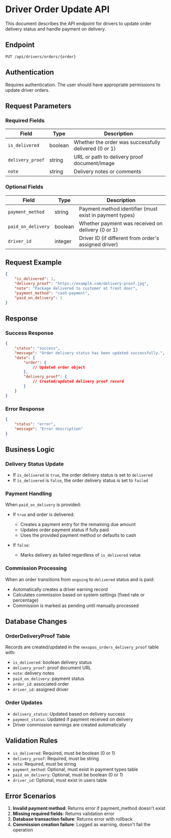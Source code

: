 # Driver Order Update API

This document describes the API endpoint for drivers to update order delivery status and handle payment on delivery.

## Endpoint

```
PUT /api/drivers/orders/{order}
```

## Authentication

Requires authentication. The user should have appropriate permissions to update driver orders.

## Request Parameters

### Required Fields

| Field | Type | Description |
|-------|------|-------------|
| `is_delivered` | boolean | Whether the order was successfully delivered (0 or 1) |
| `delivery_proof` | string | URL or path to delivery proof document/image |
| `note` | string | Delivery notes or comments |

### Optional Fields

| Field | Type | Description |
|-------|------|-------------|
| `payment_method` | string | Payment method identifier (must exist in payment types) |
| `paid_on_delivery` | boolean | Whether payment was received on delivery (0 or 1) |
| `driver_id` | integer | Driver ID (if different from order's assigned driver) |

## Request Example

```json
{
    "is_delivered": 1,
    "delivery_proof": "https://example.com/delivery-proof.jpg",
    "note": "Package delivered to customer at front door",
    "payment_method": "cash-payment",
    "paid_on_delivery": 1
}
```

## Response

### Success Response

```json
{
    "status": "success",
    "message": "Order delivery status has been updated successfully.",
    "data": {
        "order": {
            // Updated order object
        },
        "delivery_proof": {
            // Created/updated delivery proof record
        }
    }
}
```

### Error Response

```json
{
    "status": "error",
    "message": "Error description"
}
```

## Business Logic

### Delivery Status Update

- If `is_delivered` is `true`, the order delivery status is set to `delivered`
- If `is_delivered` is `false`, the order delivery status is set to `failed`

### Payment Handling

When `paid_on_delivery` is provided:

- If `true` and order is delivered:
  - Creates a payment entry for the remaining due amount
  - Updates order payment status if fully paid
  - Uses the provided payment method or defaults to cash

- If `false`:
  - Marks delivery as failed regardless of `is_delivered` value

### Commission Processing

When an order transitions from `ongoing` to `delivered` status and is paid:
- Automatically creates a driver earning record
- Calculates commission based on system settings (fixed rate or percentage)
- Commission is marked as pending until manually processed

## Database Changes

### OrderDeliveryProof Table

Records are created/updated in the `nexopos_orders_delivery_proof` table with:
- `is_delivered`: boolean delivery status
- `delivery_proof`: proof document URL
- `note`: delivery notes
- `paid_on_delivery`: payment status
- `order_id`: associated order
- `driver_id`: assigned driver

### Order Updates

- `delivery_status`: Updated based on delivery success
- `payment_status`: Updated if payment received on delivery
- Driver commission earnings are created automatically

## Validation Rules

- `is_delivered`: Required, must be boolean (0 or 1)
- `delivery_proof`: Required, must be string
- `note`: Required, must be string
- `payment_method`: Optional, must exist in payment types table
- `paid_on_delivery`: Optional, must be boolean (0 or 1)
- `driver_id`: Optional, must exist in users table

## Error Scenarios

1. **Invalid payment method**: Returns error if payment_method doesn't exist
2. **Missing required fields**: Returns validation error
3. **Database transaction failure**: Returns error with rollback
4. **Commission creation failure**: Logged as warning, doesn't fail the operation
